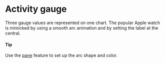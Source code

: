 # Activity gauge 
Three gauge values are represented on one chart. The popular Apple watch is mimicked by using a smooth arc animation and by setting the label at the central.

#### Tip
Use the [pane](http://api.highcharts.com/highcharts/pane) feature to set up the arc shape and color.

